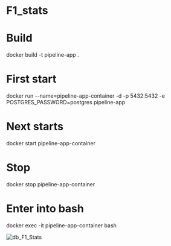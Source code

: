 # F1_stats

# Build
docker build -t pipeline-app .
# First start
docker run --name=pipeline-app-container -d -p 5432:5432 -e POSTGRES_PASSWORD=postgres pipeline-app
# Next starts
docker start pipeline-app-container
# Stop 
docker stop pipeline-app-container
# Enter into bash
docker exec -it pipeline-app-container bash


![db_F1_Stats](https://user-images.githubusercontent.com/63403198/180854011-674cac50-82d1-4104-9bf8-580eb36fa766.png)
